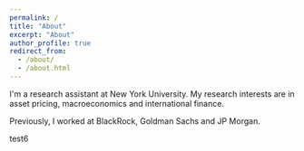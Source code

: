 ```yaml
---
permalink: /
title: "About"
excerpt: "About"
author_profile: true
redirect_from: 
  - /about/
  - /about.html
---
```



I'm a research assistant at New York University. My research interests are in asset pricing, macroeconomics and international finance.

Previously, I worked at BlackRock, Goldman Sachs and JP Morgan.

test6
